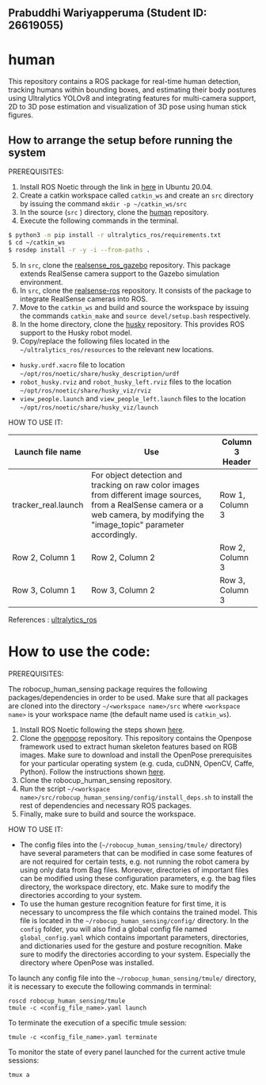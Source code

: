 ## Prabuddhi Wariyapperuma (Student ID: 26619055)

# human

This repository contains a ROS package for real-time human detection, tracking humans within bounding boxes, and estimating their body postures using Ultralytics YOLOv8 and integrating features for multi-camera support, 2D to 3D pose estimation and visualization of 3D pose using human stick figures.  

## How to arrange the setup before running the system

PREREQUISITES:
1. Install ROS Noetic through the link in [here](http://wiki.ros.org/noetic/Installation/Ubuntu) in Ubuntu 20.04.
2. Create a catkin workspace called `catkin_ws` and create an `src` directory by issuing the command `mkdir -p ~/catkin_ws/src`
3. In the source (`src` ) directory, clone the [human](https://github.com/Prabuddhi-05/human.git) repository. 
4. Execute the following commands in the terminal.

```bash
$ python3 -m pip install -r ultralytics_ros/requirements.txt
$ cd ~/catkin_ws
$ rosdep install -r -y -i --from-paths .
```
5. In `src`, clone the [realsense_ros_gazebo](https://github.com/nilseuropa/realsense_ros_gazebo.git) repository. This package extends RealSense camera support to the Gazebo simulation environment.
6. In `src`, clone the [realsense-ros](https://github.com/IntelRealSense/realsense-ros.git) repository. It consists of the package to integrate RealSense cameras into ROS.
7. Move to the `catkin_ws` and build and source the workspace by issuing the commands `catkin_make` and `source devel/setup.bash` respectively.
8. In the home directory, clone the [husky](https://github.com/husky/husky.git) repository. This provides ROS support to the Husky robot model.
9. Copy/replace the following files located in the `~/ultralytics_ros/resources` to the relevant new locations.
*  `husky.urdf.xacro` file to location `~/opt/ros/noetic/share/husky_description/urdf`
*  `robot_husky.rviz` and `robot_husky_left.rviz` files to the location `~/opt/ros/noetic/share/husky_viz/rviz`
*  `view_people.launch` and `view_people_left.launch` files to the location `~/opt/ros/noetic/share/husky_viz/launch`

HOW TO USE IT:

| Launch file name | Use | Column 3 Header |
|-----------------|-----------------|-----------------|
| tracker_real.launch|  For object detection and tracking on raw color images from different image sources, from a RealSense camera or a web camera, by modifying the "image_topic" parameter accordingly. | Row 1, Column 3 |
| Row 2, Column 1 | Row 2, Column 2 | Row 2, Column 3 |
| Row 3, Column 1 | Row 3, Column 2 | Row 3, Column 3 |


References : [ultralytics_ros](https://github.com/Alpaca-zip/ultralytics_ros.git)


   





# How to use the code:
PREREQUISITES:

The robocup_human_sensing package requires the following packages/dependencies in order to be used. Make sure that all packages are cloned into the directory `~/<workspace name>/src` where `<workspace name>` is your workspace name (the default name used is `catkin_ws`).

1. Install ROS Noetic following the steps shown [here](http://wiki.ros.org/noetic/Installation/Ubuntu). 
2. Clone the [openpose](https://github.com/CMU-Perceptual-Computing-Lab/openpose.git) repository. This repository contains the Openpose framework used to extract human skeleton features based on RGB images. Make sure to download and install the OpenPose prerequisites for your particular operating system (e.g. cuda, cuDNN, OpenCV, Caffe, Python). Follow the instructions shown [here](https://github.com/CMU-Perceptual-Computing-Lab/openpose/blob/master/doc/installation/0_index.md).
3. Clone the robocup_human_sensing repository.
4. Run the script `~/<workspace name>/src/robocup_human_sensing/config/install_deps.sh` to install the rest of dependencies and necessary ROS packages.
5. Finally, make sure to build and source the workspace.

HOW TO USE IT:
* The config files into the (`~/robocup_human_sensing/tmule/` directory) have several parameters that can be modified in case some features of are not required for certain tests, e.g. not running the robot camera by using only data from Bag files. Moreover, directories of important files can be modified using these configuration parameters, e.g. the bag files directory, the workspace directory, etc. Make sure to modify the directories according to your system.
* To use the human gesture recognition feature for first time, it is necessary to uncompress the file which contains the trained model. This file is located in the `~/robocup_human_sensing/config/` directory. In the `config` folder, you will also find a global config file named `global_config.yaml` which contains important parameters, directories, and dictionaries used for the gesture and posture recognition. Make sure to modify the directories according to your system. Especially the directory where OpenPose was installed.

To launch any config file into the `~/robocup_human_sensing/tmule/` directory, it is necessary to execute the following commands in terminal:
```
roscd robocup_human_sensing/tmule
tmule -c <config_file_name>.yaml launch
```
To terminate the execution of a specific tmule session:
```
tmule -c <config_file_name>.yaml terminate
```
To monitor the state of every panel launched for the current active tmule sessions:
```
tmux a
```


